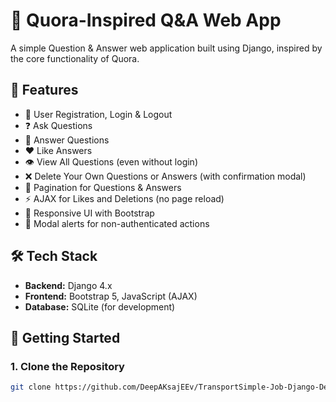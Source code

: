 ﻿# 🧠 Quora-Inspired Q&A Web App

A simple Question & Answer web application built using Django, inspired by the core functionality of Quora.

## 📌 Features

- 🔐 User Registration, Login & Logout
- ❓ Ask Questions
- 💬 Answer Questions
- ❤️ Like Answers
- 👁 View All Questions (even without login)
- ❌ Delete Your Own Questions or Answers (with confirmation modal)
- 🧭 Pagination for Questions & Answers
- ⚡️ AJAX for Likes and Deletions (no page reload)
- 📱 Responsive UI with Bootstrap
- 🔔 Modal alerts for non-authenticated actions

## 🛠️ Tech Stack

- **Backend:** Django 4.x
- **Frontend:** Bootstrap 5, JavaScript (AJAX)
- **Database:** SQLite (for development)

## 🚀 Getting Started

### 1. Clone the Repository

```bash
git clone https://github.com/DeepAKsajEEv/TransportSimple-Job-Django-Developers-Assignment.git
